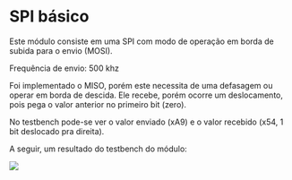 # SPI básico

Este módulo consiste em uma SPI com modo de operação em borda de subida para o envio (MOSI).

Frequência de envio: 500 khz

Foi implementado o MISO, porém este necessita de uma defasagem ou operar em borda de descida.
Ele recebe, porém ocorre um deslocamento, pois pega o valor anterior no primeiro bit (zero).

No testbench pode-se ver o valor enviado (xA9) e o valor recebido (x54, 1 bit deslocado pra direita).

 A seguir, um resultado do testbench do módulo:
 
 ![](https://github.com/diogo0001/riscv-multicycle/blob/master/peripherals/spi/testbench.PNG)
